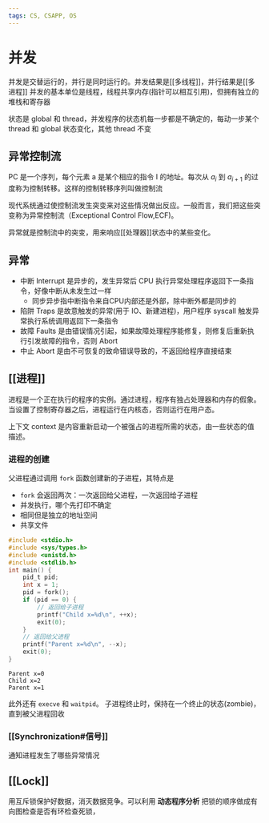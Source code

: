 ```yaml
---
tags: CS, CSAPP, OS
---
```

# 并发

并发是交替运行的，并行是同时运行的。并发结果是[[多线程]]，并行结果是[[多进程]]
并发的基本单位是线程，线程共享内存(指针可以相互引用)，但拥有独立的堆栈和寄存器

状态是 global 和 thread，并发程序的状态机每一步都是不确定的，每动一步某个 thread 和 global 状态变化，其他 thread 不变

## 异常控制流

PC 是一个序列，每个元素 a 是某个相应的指令 I 的地址。每次从 $a_i$ 到 $a_{i+1}$ 的过度称为控制转移。这样的控制转移序列叫做控制流

现代系统通过使控制流发生突变来对这些情况做出反应。一般而言，我们把这些突变称为异常控制流（Exceptional Control Flow,ECF)。

异常就是控制流中的突变，用来响应[[处理器]]状态中的某些变化。

## 异常

- 中断 Interrupt 是异步的，发生异常后 CPU 执行异常处理程序返回下一条指令，好像中断从未发生过一样
  - 同步异步指中断指令来自CPU内部还是外部，除中断外都是同步的
- 陷阱 Traps 是故意触发的异常(用于 IO、新建进程)，用户程序 syscall 触发异常执行系统调用返回下一条指令
- 故障 Faults 是由错误情况引起，如果故障处理程序能修复，则修复后重新执行引发故障的指令，否则 Abort
- 中止 Abort 是由不可恢复的致命错误导致的，不返回给程序直接结束

## [[进程]]

进程是一个正在执行的程序的实例。通过进程，程序有独占处理器和内存的假象。
当设置了控制寄存器之后，进程运行在内核态，否则运行在用户态。

上下文 context 是内容重新启动一个被强占的进程所需的状态，由一些状态的值描述。

### 进程的创建

父进程通过调用 `fork` 函数创建新的子进程，其特点是

- `fork` 会返回两次：一次返回给父进程，一次返回给子进程
- 并发执行，哪个先打印不确定
- 相同但是独立的地址空间
- 共享文件

```c
#include <stdio.h>
#include <sys/types.h>
#include <unistd.h>
#include <stdlib.h>
int main() {
    pid_t pid;
    int x = 1;
    pid = fork();
    if (pid == 0) {
        // 返回给子进程
        printf("Child x=%d\n", ++x);
        exit(0);
    }
    // 返回给父进程
    printf("Parent x=%d\n", --x);
    exit(0);
}
```

```text
Parent x=0
Child x=2
Parent x=1
```

此外还有 `execve` 和 `waitpid`。
子进程终止时，保持在一个终止的状态(zombie)，直到被父进程回收

### [[Synchronization#信号]]

通知进程发生了哪些异常情况

## [[Lock]]

用互斥锁保护好数据，消灭数据竞争。可以利用 **动态程序分析** 把锁的顺序做成有向图检查是否有环检查死锁，
